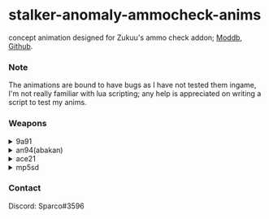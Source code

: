 # stalker-anomaly-ammocheck-anims
concept animation designed for Zukuu's ammo check addon; [Moddb](https://www.moddb.com/mods/stalker-anomaly/addons/ammocheck-rc18), [Github](https://github.com/WrkX/Stalker_Ammo_Check).

### Note
The animations are bound to have bugs as I have not tested them ingame, I'm not really familiar with lua scripting; any help is appreciated on writing a script to test my anims.

### Weapons
<details>
  <summary>9a91</summary>
  
![9a91](https://media.giphy.com/media/YIhG9ynnpefa6T5bns/giphy.gif)
</details>

<details>
  <summary>an94(abakan)</summary>
  
![an94](https://media.giphy.com/media/fcPZJSg8VJz0STQ9u2/giphy.gif)
</details>

<details>
  <summary>ace21</summary>
  
![ace21](https://media.giphy.com/media/N3p4wBl7XmpopLanlm/giphy.gif)
</details>

<details>
  <summary>mp5sd</summary>
  
![mp5sd](https://media.giphy.com/media/92MTIMIGR7h2SiAvP8/giphy.gif)
</details>

### Contact
Discord: Sparco#3596
